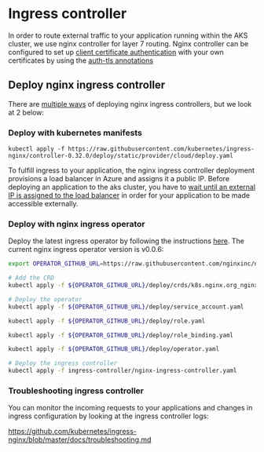 # Ingress controller

In order to route external traffic to your application running within the AKS cluster, we use nginx controller for layer 7 routing. Nginx controller can be configured to set up [client certificate authentication](https://kubernetes.github.io/ingress-nginx/examples/auth/client-certs/) with your own certificates by using the [auth-tls annotations](https://kubernetes.github.io/ingress-nginx/user-guide/nginx-configuration/annotations/#client-certificate-authentication)

## Deploy nginx ingress controller

There are [multiple ways](https://docs.nginx.com/nginx-ingress-controller/overview/) of deploying nginx ingress controllers, but we look at 2 below:

### Deploy with kubernetes manifests

`kubectl apply -f https://raw.githubusercontent.com/kubernetes/ingress-nginx/controller-0.32.0/deploy/static/provider/cloud/deploy.yaml`

To fulfill ingress to your application, the nginx ingress controller deployment provisions a load balancer in Azure and assigns it a public IP. Before deploying an application to the aks cluster, you have to [wait until an external IP is assigned to the load balancer](https://stackoverflow.com/questions/35179410/how-to-wait-until-kubernetes-assigned-an-external-ip-to-a-loadbalancer-service) in order for your application to be made accessible externally.

### Deploy with nginx ingress operator

Deploy the latest ingress operator by following the instructions [here](https://github.com/nginxinc/nginx-ingress-operator/blob/master/docs/manual-installation.md). The current nginx ingress operator version is v0.0.6:

```sh
export OPERATOR_GITHUB_URL=https://raw.githubusercontent.com/nginxinc/nginx-ingress-operator/v0.0.6

# Add the CRD
kubectl apply -f ${OPERATOR_GITHUB_URL}/deploy/crds/k8s.nginx.org_nginxingresscontrollers_crd.yaml

# Deploy the operator
kubectl apply -f ${OPERATOR_GITHUB_URL}/deploy/service_account.yaml

kubectl apply -f ${OPERATOR_GITHUB_URL}/deploy/role.yaml

kubectl apply -f ${OPERATOR_GITHUB_URL}/deploy/role_binding.yaml

kubectl apply -f ${OPERATOR_GITHUB_URL}/deploy/operator.yaml

# Deploy the ingress controller
kubectl apply -f ingress-controller/nginx-ingress-controller.yaml
```

### Troubleshooting ingress controller

You can monitor the incoming requests to your applications and changes in ingress configuration by looking at the ingress controller logs:

https://github.com/kubernetes/ingress-nginx/blob/master/docs/troubleshooting.md
